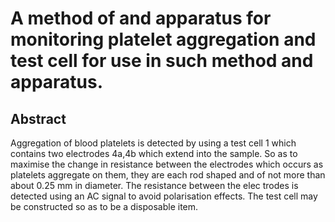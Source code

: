 # A method of and apparatus for monitoring platelet aggregation and test cell for use in such method and apparatus.

## Abstract
Aggregation of blood platelets is detected by using a test cell 1 which contains two electrodes 4a,4b which extend into the sample. So as to maximise the change in resistance between the electrodes which occurs as platelets aggregate on them, they are each rod shaped and of not more than about 0.25 mm in diameter. The resistance between the elec trodes is detected using an AC signal to avoid polarisation effects. The test cell may be constructed so as to be a disposable item.
